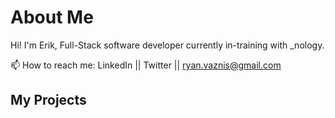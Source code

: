 # About Me 
Hi! I'm Erik, Full-Stack software developer currently in-training with _nology. 

📫 How to reach me: LinkedIn || Twitter || ryan.vaznis@gmail.com

## My Projects 
